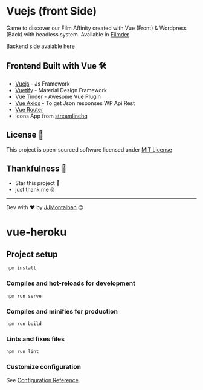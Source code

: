 # Vuejs (front Side)

Game to discover our Film Affinity created with Vue (Front) & Wordpress (Back)  with headless system. Available in [Filmder]([https://filmder.jjmontalban.com](https://filmder-front-jjmontalban.vercel.app/))

Backend side avaiable [here](https://github.com/jjmontalban/filmder-back)


## Frontend Built with Vue 🛠️

  - [Vuejs](https://github.com/vuejs/vue) - Js Framework
  - [Vuetify](https://vuetifyjs.com/en/) - Material Design Framework
  - [Vue Tinder](https://shanlh.github.io/vue-tinder/) - Awesome Vue Plugin
  - [Vue Axios](https://www.npmjs.com/package/vue-axios) - To get Json responses WP Api Rest
  - [Vue Router](https://router.vuejs.org/)
  - Icons App from [streamlinehq](https://www.streamlinehq.com/icons)


## License 📄

This project is open-sourced software licensed under [MIT License](https://opensource.org/licenses/MIT)


## Thankfulness 🎁

* Star this project 📢 
* just thank me 🤓

---
Dev with ❤️ by [JJMontalban](https://jjmontalban.github.io) 😊



# vue-heroku

## Project setup
```
npm install
```

### Compiles and hot-reloads for development
```
npm run serve
```

### Compiles and minifies for production
```
npm run build
```

### Lints and fixes files
```
npm run lint
```

### Customize configuration
See [Configuration Reference](https://cli.vuejs.org/config/).
